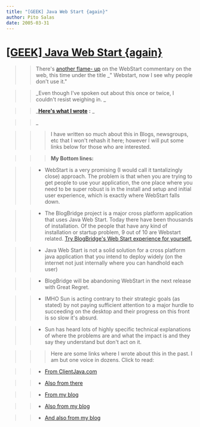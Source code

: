 ```yaml
---
title: "[GEEK] Java Web Start {again}"
author: Pito Salas
date: 2005-03-31
---
```

# [[GEEK] Java Web Start {again}](None)



>>

>> There's [another flame-
up](<http://www.clientjava.com/blog/2005/03/28/1112029988215.html>) on the
WebStart commentary on the web, this time under the title _" Webstart, now I
see why people don't use it."

>>

>> _Even though I've spoken out about this once or twice, I couldn't resist
weighing in. _

>>

>> _**[Here's what I
wrote](<http://www.clientjava.com/blog/2005/03/28/1112029988215.html#comment1112117031426>)**
**:** _

>>

>> _

>>

>>> I have written so much about this in Blogs, newsgroups, etc that I won't
rehash it here; however I will put some links below for those who are
interested.

>>>

>>> **My Bottom lines:**

>>

>>   * WebStart is a very promising (I would call it tantalizingly close)
approach. The problem is that when you are trying to get people to use your
application, the one place where you need to be super robust is in the install
and setup and initial user experience, which is exactly where WebStart falls
down.

>>

>>   * The BlogBridge project is a major cross platform application that uses
Java Web Start. Today there have been thousands of installation. Of the people
that have any kind of installation or startup problem, 9 out of 10 are
Webstart related. [Try BlogBridge's Web Start experience for
yourself.](<//www.blogbridge.com/install/weekly/blogbridge.jnlp>)

>>

>>   * Java Web Start is not a solid solution for a cross platform java
application that you intend to deploy widely (on the internet not just
internally where you can handhold each user)

>>

>>   * BlogBridge will be abandoning WebStart in the next release with Great
Regret.

>>

>>   * IMHO Sun is acting contrary to their strategic goals (as stated) by not
paying sufficient attention to a major hurdle to succeeding on the desktop and
their progress on this front is so slow it's absurd.

>>

>>   * Sun has heard lots of highly specific technical explanations of where
the problems are and what the impact is and they say they understand but don't
act on it.

>>

>>

>>

>>> Here are some links where I wrote about this in the past. I am but one
voice in dozens. Click to read:

>>

>>   * [From
ClientJava.com](<http://www.clientjava.com/blog/2004/12/07/1102430658000.html>)

>>

>>   * [Also from
there](<http://www.clientjava.com/blog/2004/12/07/1102430658000.html#comment1102519273000>)

>>

>>   * [From my blog](</weblogs/archives/000529.html>)

>>

>>   * [Also from my blog](</weblogs/archives/000441.html>)

>>

>>   * [And also from my blog](</weblogs/archives/000336.html>)

>>

>>


